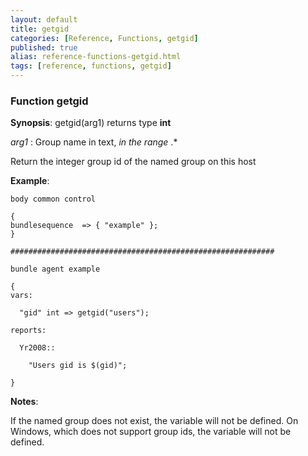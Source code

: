 ```yaml
---
layout: default
title: getgid
categories: [Reference, Functions, getgid]
published: true
alias: reference-functions-getgid.html
tags: [reference, functions, getgid]
---
```


### Function getgid

**Synopsis**: getgid(arg1) returns type **int**

  
 *arg1* : Group name in text, *in the range* .\*   

Return the integer group id of the named group on this host

**Example**:  
   

```cf3
body common control

{
bundlesequence  => { "example" };
}

###########################################################

bundle agent example

{     
vars:

  "gid" int => getgid("users");

reports:

  Yr2008::

    "Users gid is $(gid)";

}
```

**Notes**:  
   

If the named group does not exist, the variable will not be defined. On
Windows, which does not support group ids, the variable will not be
defined.
